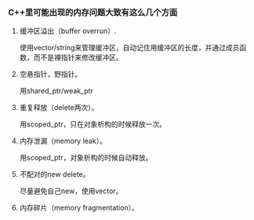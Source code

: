### C++里可能出现的内存问题大致有这么几个方面  

1. 缓冲区溢出（buffer overrun）.  

    使用vector<char>/string来管理缓冲区，自动记住用缓冲区的长度，并通过成员函数，而不是裸指针来修改缓冲区。  

2. 空悬指针，野指针。  

    用shared_ptr/weak_ptr

3. 重复释放（delete两次）。  

    用scoped_ptr，只在对象析构的时候释放一次。  

4. 内存泄漏（memory leak）。  

    用scoped_ptr，对象析构的时候自动释放。  

5. 不配对的new delete。  

    尽量避免自己new，使用vector。  

6. 内存碎片（memory fragmentation）。